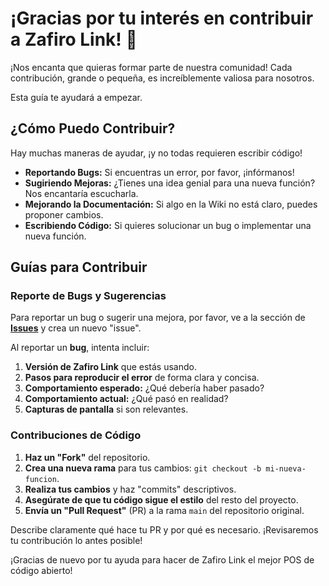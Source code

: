 # ¡Gracias por tu interés en contribuir a Zafiro Link! 🎉

¡Nos encanta que quieras formar parte de nuestra comunidad! Cada contribución, grande o pequeña, es increíblemente valiosa para nosotros.

Esta guía te ayudará a empezar.

## ¿Cómo Puedo Contribuir?

Hay muchas maneras de ayudar, ¡y no todas requieren escribir código!

* **Reportando Bugs:** Si encuentras un error, por favor, ¡infórmanos!
* **Sugiriendo Mejoras:** ¿Tienes una idea genial para una nueva función? Nos encantaría escucharla.
* **Mejorando la Documentación:** Si algo en la Wiki no está claro, puedes proponer cambios.
* **Escribiendo Código:** Si quieres solucionar un bug o implementar una nueva función.

## Guías para Contribuir

### Reporte de Bugs y Sugerencias

Para reportar un bug o sugerir una mejora, por favor, ve a la sección de **[Issues](https://github.com/anzoategui-oficial/safirolink/issues)** y crea un nuevo "issue".

Al reportar un **bug**, intenta incluir:
1.  **Versión de Zafiro Link** que estás usando.
2.  **Pasos para reproducir el error** de forma clara y concisa.
3.  **Comportamiento esperado:** ¿Qué debería haber pasado?
4.  **Comportamiento actual:** ¿Qué pasó en realidad?
5.  **Capturas de pantalla** si son relevantes.

### Contribuciones de Código

1.  **Haz un "Fork"** del repositorio.
2.  **Crea una nueva rama** para tus cambios: `git checkout -b mi-nueva-funcion`.
3.  **Realiza tus cambios** y haz "commits" descriptivos.
4.  **Asegúrate de que tu código sigue el estilo** del resto del proyecto.
5.  **Envía un "Pull Request"** (PR) a la rama `main` del repositorio original.

Describe claramente qué hace tu PR y por qué es necesario. ¡Revisaremos tu contribución lo antes posible!

¡Gracias de nuevo por tu ayuda para hacer de Zafiro Link el mejor POS de código abierto!
